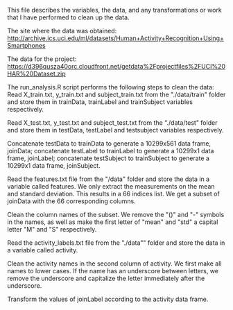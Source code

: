 This file describes the variables, the data, and any transformations or work that I have performed to clean up the data.

The site where the data was obtained:
http://archive.ics.uci.edu/ml/datasets/Human+Activity+Recognition+Using+Smartphones

The data for the project:
https://d396qusza40orc.cloudfront.net/getdata%2Fprojectfiles%2FUCI%20HAR%20Dataset.zip

The run_analysis.R script performs the following steps to clean the data:
Read X_train.txt, y_train.txt and subject_train.txt from the "./data/train" folder and store them in trainData, trainLabel and trainSubject variables respectively.

Read X_test.txt, y_test.txt and subject_test.txt from the "./data/test" folder and store them in testData, testLabel and testsubject variables respectively.

Concatenate testData to trainData to generate a 10299x561 data frame, joinData; concatenate testLabel to trainLabel to generate a 10299x1 data frame, joinLabel; concatenate testSubject to trainSubject to generate a 10299x1 data frame, joinSubject.

Read the features.txt file from the "/data" folder and store the data in a variable called features. We only extract the measurements on the mean and standard deviation. This results in a 66 indices list. We get a subset of joinData with the 66 corresponding columns.

Clean the column names of the subset. We remove the "()" and "-" symbols in the names, as well as make the first letter of "mean" and "std" a capital letter "M" and "S" respectively.

Read the activity_labels.txt file from the "./data"" folder and store the data in a variable called activity.

Clean the activity names in the second column of activity. We first make all names to lower cases. If the name has an underscore between letters, we remove the underscore and capitalize the letter immediately after the underscore.

Transform the values of joinLabel according to the activity data frame.

Combine the joinSubject, joinLabel and joinData by column to get a new cleaned 10299x68 data frame, cleanedData. Properly name the first two columns, "subject" and "activity". The "subject" column contains integers that range from 1 to 30 inclusive; the "activity" column contains 6 kinds of activity names; the last 66 columns contain measurements that range from -1 to 1 exclusive.

Write the cleanedData out to "merged_data.txt" file in current working directory.

Finally, generate a second independent tidy data set with the average of each measurement for each activity and each subject. We have 30 unique subjects and 6 unique activities, which result in a 180 combinations of the two. Then, for each combination, we calculate the mean of each measurement with the corresponding combination. So, after initializing the result data frame and performing the two for-loops, we get a 180x68 data frame.

Write the result out to "data_with_means.txt" file in current working directory.

